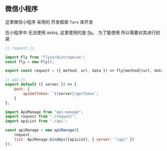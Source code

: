 ## 微信小程序

这里微信小程序 采用的 开发框架 `Taro` 来开发

在小程序中 无法使用 axios, 这里使用的是 [fly](https://github.com/wendux/fly)。
为了能使用 所以需要对其进行封装

```js
// request.js

import Fly from "flyio/dist/npm/wx";
const fly = new Fly();

export const request = ({ method, url, data }) => fly[method](url, data);
```

```js
// api.js
export default ({ server }) => {
    post: {
        apiGetToken: `${server}/getToken`;
    }
};
```

```js
import ApiManage from "api-manage";
import request from "./request";
import apiList from "./api";

const apiManage = new apiManage({
    request,
    list: ApiManage.bindApi([apiList], { server: "/api" })
});
```
